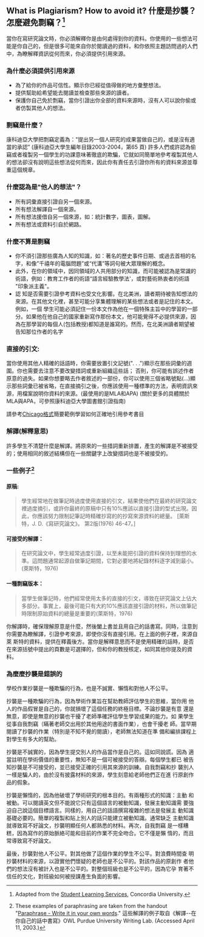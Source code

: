 
## What is Plagiarism? How to avoid it? 什麼是抄襲？怎麼避免剽竊？[^1]

當你在寫研究論文時，你必須解釋你是由何處得到你的資料。你使用的一些想法可能是你自己的，但是很多可能來自你於閱讀過的資料，和你依照主題訪問過的人們中，為瞭解釋資訊從何而來，你必須提供引用來源。

### 為什麼必須提供引用來源
- 為了給你的作品可信性。顯示你已經從值得做的地方彙整想法。
- 提供幫助給希望能去閱讀並檢查那些來源的讀者。
- 保護你自己免於剽竊，當你引證出你全部的資料來源時，沒有人可以說你偷或者仿製其他人的想法。

### 剽竊是什麼？
康科迪亞大學把剽竊定義為："提出另一個人研究的成果當做自己的，或是沒有適當的承認” (康科迪亞大學生編年目錄2003-2004，第65 頁)
許多人們或許認為偷竊或者複製另一個學生的功課意味著徹底的欺騙，它就如同簡單地參考複製其他人的想法卻沒有說明這些想法從何而來，因此你有責任去引證你所有的資料來源並尊重這個規章。

### 什麼認為是"他人的想法"？
- 所有詞彙直接引證自另一個來源。
- 所有想法解譯自一個來源。
- 所有想法援借自另一個來源，如：統計數字，圖表，圖解。
- 所有想法或資料引自於網路。

### 什麼不算是剽竊

- 你不須引證那些廣為人知的知識，如：著名的歷史事件日期、或過去首相的名字，和像”千禧年的電腦問題”或“代溝”等詞句被大眾理解的概念。
- 此外，在你的領域中，因同領域的人共用部分的知識，而可能被認為是常識的術語，例如：教育工作者的術語“語言經驗教學法'，或對藝術熱衷者的術語 "印象派主義"。
- 認 知是否需要引證參考資料也受文化影響。在北美洲，讀者期待被告知想法的來源。在其他文化裡，甚至可能分享集體理解的某些想法或者是記住的本文。例如，一個 學生可能必須記住一份本文作為他在一個特殊主旨中的學習的一部分。如果他在他自己的國家重新寫作那份本文，他可能覺得不必提供來源，因為在那學習的每個人(包括教授)都知道是誰寫的。然而，在北美洲讀者期望被告知那位作者的名字

### 直接的引文:

當你使用其他人精確的話語時，你需要放置引文記號(". . .")顯示在那些詞彙的週圍。你也需要去注意不要改變措詞或重新組織這些話； 否則，你可能有誤述作者原意的過失。如果你想要略去作者敘述的一部份，你可以使用三個省略號點(...)顯示那些詞彙已被省略，在直接摘引之後，你應該使用一種標準的方法，表明資訊來源，用檔案說明你資料的來源。(最使用的是MLA和APA) (關於更多的具體關於MLA與APA，可參照康科迪亞大學圖書館引證指南)

請參考[Chicago格式](https://drive.google.com/file/d/0B1IzY9pLiJVZWmVQTzlmbERXdXM/edit?usp=sharing)簡要範例學習如何正確地引用參考書目

### 解譯(解釋意思)
許多學生不清楚什麼是解譯。將原來的一些措詞重新排置，產生的解譯是不被接受的；使用相同的敘述結構但在一些關鍵字上改變措詞也是不被接受的。

### 一些例子[^2]

#### 原稿:

> 學生經常地在做筆記時過度使用直接的引文，結果使他們在最終的研究論文裡過度摘引，或許你最終的原稿中只有10%應該以直接引證的型式出現。因此，你應該努力限制記筆記時精確抄寫的的抄寫來源資料的總量。 [萊斯特，J. D.《寫研究論文》。 第2版(1976) 46-47。]

#### 可接受的解譯：

> 在研究論文中，學生經常過度引證，以至未能把引證的資料保持到理想的水準。這問題通常起源自做筆記期間，它對必要地將紀錄材料逐字減到最小。 (萊斯特，1976)

#### 一種剽竊版本：

> 當學生做筆記時，他們經常使用太多的直接的引文，導致在研究論文上佔大多部分。事實上，最後可能只有大約10%應該直接引證的材料，所以做筆記時限制原始資料的總量是重要的(萊斯特，1976)

你解譯時，確保理解原意是什麼，然後闔上書並且用自己的話書寫。同時，注意到你需要為瞭解譯，引證參考來源，即使你沒有直接引用。在上面的例子裡，來源自萊 斯特的資料，提供在釋義後方。當你是解釋意思而不是使用精確的話時，是否在來源括號中提出的頁數是可選擇的，但和你的教授核定，如同其他你提及的資料。

### 為麼麼抄襲是錯誤的

學校作業抄襲是一種欺騙的行為，也是不誠實、懶惰和對他人不公平。

抄襲是一種欺騙的行為，因為學術作業旨在幫助教師評估學生的思維，當你用  他人的作品假冒是自己的，你就損壞了這個任務的終極目標。不論抄襲是有意  還是無意，即使是無意的抄襲也干擾了老師準確評估學生學習成果的能力。如  果學生從事自我剽竊（瞞著老師交出用於其他用途的書面作業），也會干擾老  師。當早期閱讀了抄襲的作業（特別是不知不覺的閱讀），老師無法知道在準  備和編排課程上對學生有多大的幫助。

抄襲是不誠實的，因為學生提交別人的作品當作是自己的。這如同說謊。因為  適當註明在學術價值的重要性，無知不是一個可被接受的答辯。每個學生都已  被告知抄襲是不可接受的，並已接受正確的引用其來源的訓練。自我剽竊和抄  襲別人一樣是騙人的，由於沒有披露材料的來源，學生刻意給老師他們正在進  行原創作品的假象。

抄襲是懶惰的，因為他破壞了學術研究的根本目的。有兩種形式的知識：主動  和被動。可以閱讀英文但不能說它只有這個語言的被動知識，發展主動知識需  要強迫自己說這個目標語言。同樣的，用自己的話語撰寫複雜的想法是發展主  動知識基礎必要的。簡單的複製和貼上別人的話只能建立被動知識。通常缺乏  主動知識就導致寫不好論文，抄襲明顯任何人都熟悉的材料。再次，自我剽竊  是一樣糟糕，因為寫作的原始脈絡可能和目前的作業不完全吻合。它不僅是懶  惰的，而且常導致寫不好論文。

最後，抄襲對他人不公平。對其他做了這個作業的學生不公平。對浪費時間查  明抄襲材料的來源，以證實他們懷疑的老師也是不公平的。對該作品的原創作  者他們的想法沒有被計入也是不公平的。對整個班級也是不公平的，因為它孕  育著不信任的文化，對班級如何被授課產生負面的影響。

[^1]: Adapted from the [Student Learning Services](http://cdev.concordia.ca/CnD/studentlearn/Help/handouts/WritingHO/AvoidingPlagiarism.html), Concordia University. 

[^2]: These examples of paraphrasing are taken from the handout "[Paraphrase - Write it in your own words](http://owl.english/purdue.edu/handouts/research/r_paraphr.html)." 這些解譯的例子取自《解譯--在你自己的話中書寫》OWL Purdue University Writing Lab. (Accessed April 11, 2003.)
